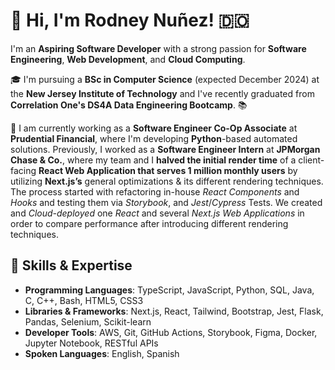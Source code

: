 # 👋 Hi, I'm Rodney Nuñez! 🇩🇴

I'm an **Aspiring Software Developer** with a strong passion for **Software Engineering**, **Web Development**, and **Cloud Computing**.

🎓 I'm pursuing a **BSc in Computer Science** (expected December 2024) at the **New Jersey Institute of Technology** and I've recently graduated from **Correlation One's DS4A Data Engineering Bootcamp**. 📚

🏢 I am currently working as a **Software Engineer Co-Op Associate** at **Prudential Financial**, where I'm developing **Python**-based automated solutions. Previously, I worked as a **Software Engineer Intern** at **JPMorgan Chase & Co.**, where my team and I **halved the initial render time** of a client-facing **React Web Application that serves 1 million monthly users** by utilizing **Next.js’s** general optimizations & its different rendering techniques. The process started with refactoring in-house *React Components* and *Hooks* and testing them via *Storybook*, and *Jest*/*Cypress* Tests. We created and *Cloud-deployed* one *React* and several *Next.js Web Applications* in order to compare performance after introducing different rendering techniques.


## 🧠 Skills & Expertise

* **Programming Languages**: TypeScript, JavaScript, Python, SQL, Java, C, C++, Bash, HTML5, CSS3
* **Libraries & Frameworks**: Next.js, React, Tailwind, Bootstrap, Jest, Flask, Pandas, Selenium, Scikit-learn
* **Developer Tools**: AWS, Git, GitHub Actions, Storybook, Figma, Docker, Jupyter Notebook, RESTful APIs
* **Spoken Languages**: English, Spanish

<!--
**rod608/rod608** is a ✨ _special_ ✨ repository because its `README.md` (this file) appears on your GitHub profile.

Here are some ideas to get you started:

- 🔭 I’m currently working on ...
- 🌱 I’m currently learning ...
- 👯 I’m looking to collaborate on ...
- 🤔 I’m looking for help with ...
- 💬 Ask me about ...
- 📫 How to reach me: ...
- 😄 Pronouns: ...
- ⚡ Fun fact: ...
-->
